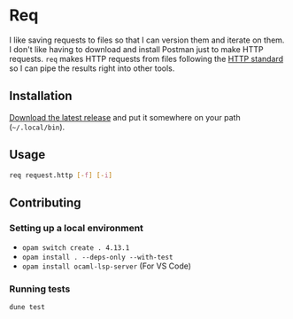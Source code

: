 # Req

I like saving requests to files so that I can version them and iterate on them. I don't like having to download and install Postman just to make HTTP requests. `req` makes HTTP requests from files following the [HTTP standard](https://www.w3.org/Protocols/rfc2616/rfc2616-sec5.html) so I can pipe the results right into other tools.

## Installation
[Download the latest release](https://github.com/schicks/req/releases/download/v1.0.0/req) and put it somewhere on your path (`~/.local/bin`).

## Usage
```bash
req request.http [-f] [-i]
```
## Contributing
### Setting up a local environment
- `opam switch create . 4.13.1`
- `opam install . --deps-only --with-test`
- `opam install ocaml-lsp-server` (For VS Code)
### Running tests
`dune test`